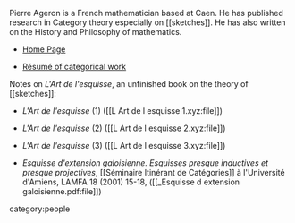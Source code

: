 Pierre Ageron is a French mathematician based at Caen. He has published research in Category theory especially on [[sketches]].  He has also written on the History and Philosophy of mathematics.

* [Home Page](https://ageron.users.lmno.cnrs.fr/)

* [R&#233;sum&#233; of categorical work](https://ageron.users.lmno.cnrs.fr/recherche.html)

Notes on _L'Art de l'esquisse_, an unfinished book on the theory of [[sketches]]:

* _L'Art de l'esquisse_ (1) ([[L Art de l esquisse 1.xyz:file]])
* _L'Art de l'esquisse_ (2) ([[L Art de l esquisse 2.xyz:file]])
* _L'Art de l'esquisse_ (3) ([[L Art de l esquisse 3.xyz:file]])

* _Esquisse d'extension galoisienne. Esquisses presque inductives et presque projectives_, [[Séminaire Itinérant de Catégories]] à l'Université d'Amiens, LAMFA 18 (2001) 15-18, ([[_Esquisse d extension galoisienne.pdf:file]])

category:people